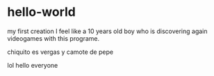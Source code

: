 # hello-world
my first creation
I feel like a 10 years old boy who is discovering again videogames with this programe. 

chiquito es vergas y camote de pepe

lol
hello everyone
